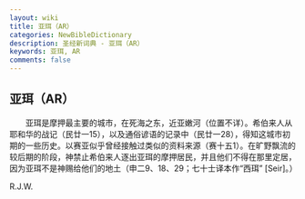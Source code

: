 ```yaml
---
layout: wiki
title: 亚珥（AR）
categories: NewBibleDictionary
description: 圣经新词典 - 亚珥（AR）
keywords: 亚珥, AR
comments: false
---
```


## 亚珥（AR）

　　亚珥是摩押最主要的城市，在死海之东，近亚嫩河（位置不详）。希伯来人从耶和华的战记（民廿一15），以及通俗谚语的记录中（民廿一28），得知这城市初期的一些历史。以赛亚似乎曾经接触过类似的资料来源（赛十五1）。在旷野飘流的较后期的阶段，神禁止希伯来人逐出亚珥的摩押居民，并且他们不得在那里定居，因为亚珥不是神赐给他们的地土（申二9、18、29；七十士译本作“西珥” [Seir]。）

R.J.W.






